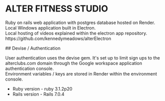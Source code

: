 # ALTER FITNESS STUDIO
<p>Ruby on rails web application with postgres database hosted on Render.
<br>
Local Windows application built in Electron.
<br>
Local hosting of videos explained within the electron app repository. https://github.com/kennedymeadows/alterElectron
</p>
## Devise / Authentication
<p>User authentication uses the devise gem. It's set up to limit sign ups to the alterclubs.com domain through the Google workspace application authentication console.
<br>
Environment variables / keys are stored in Render within the environment console.
</p>

* Ruby version - ruby 3.1.2p20
* Rails version - Rails 7.0.4
